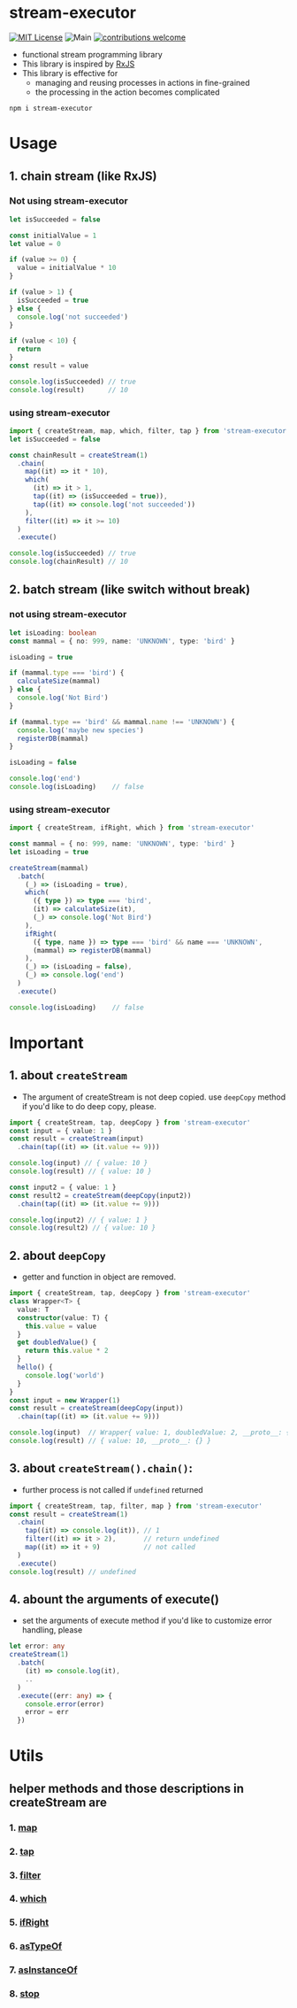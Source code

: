 # stream-executor
[![MIT License](http://img.shields.io/badge/license-MIT-blue.svg?style=flat)](LICENSE)
![Main](https://github.com/nor-ko-hi-jp/stream-executor/workflows/Main/badge.svg)
[![contributions welcome](https://img.shields.io/badge/contributions-welcome-brightgreen.svg?style=flat)](https://github.com/nor-ko-hi-jp/stream-executor/issues)

- functional stream programming library
- This library is inspired by [RxJS](https://github.com/ReactiveX/rxjs)
- This library is effective for
  - managing and reusing processes in actions in fine-grained
  - the processing in the action becomes complicated

```
npm i stream-executor
```

# Usage

## 1. chain stream (like RxJS)

### Not using stream-executor 
```ts
let isSucceeded = false

const initialValue = 1
let value = 0

if (value >= 0) {
  value = initialValue * 10
}

if (value > 1) {
  isSucceeded = true
} else {
  console.log('not succeeded')
}

if (value < 10) {
  return
}
const result = value

console.log(isSucceeded) // true
console.log(result)      // 10
```

###  using stream-executor
```ts
import { createStream, map, which, filter, tap } from 'stream-executor'
let isSucceeded = false

const chainResult = createStream(1)
  .chain(
    map((it) => it * 10),
    which(
      (it) => it > 1,
      tap((it) => (isSucceeded = true)),
      tap((it) => console.log('not succeeded'))
    ),
    filter((it) => it >= 10)
  )
  .execute()

console.log(isSucceeded) // true
console.log(chainResult) // 10
```

## 2. batch stream (like switch without break)

### not using stream-executor 
```ts
let isLoading: boolean
const mammal = { no: 999, name: 'UNKNOWN', type: 'bird' }

isLoading = true

if (mammal.type === 'bird') {
  calculateSize(mammal)
} else {
  console.log('Not Bird')
}

if (mammal.type == 'bird' && mammal.name !== 'UNKNOWN') {
  console.log('maybe new species')
  registerDB(mammal)
}

isLoading = false

console.log('end')
console.log(isLoading)    // false
```

###  using stream-executor 
```ts
import { createStream, ifRight, which } from 'stream-executor'

const mammal = { no: 999, name: 'UNKNOWN', type: 'bird' }
let isLoading = true

createStream(mammal)
  .batch(
    (_) => (isLoading = true),
    which(
      ({ type }) => type === 'bird',
      (it) => calculateSize(it),
      (_) => console.log('Not Bird')
    ),
    ifRight(
      ({ type, name }) => type === 'bird' && name === 'UNKNOWN',
      (mammal) => registerDB(mammal)
    ),
    (_) => (isLoading = false),
    (_) => console.log('end')
  )
  .execute()

console.log(isLoading)    // false
```

# Important
## 1. about `createStream`
  - The argument of createStream is not deep copied. use `deepCopy` method if you'd like to do deep copy, please.
  ```ts
  import { createStream, tap, deepCopy } from 'stream-executor'
  const input = { value: 1 }
  const result = createStream(input)
    .chain(tap((it) => (it.value += 9)))

  console.log(input) // { value: 10 }
  console.log(result) // { value: 10 }

  const input2 = { value: 1 }
  const result2 = createStream(deepCopy(input2))
    .chain(tap((it) => (it.value += 9)))

  console.log(input2) // { value: 1 }
  console.log(result2) // { value: 10 }
  ```
## 2. about `deepCopy`
  - getter and function in object are removed.
  ```ts
  import { createStream, tap, deepCopy } from 'stream-executor'
  class Wrapper<T> {
    value: T
    constructor(value: T) {
      this.value = value
    }
    get doubledValue() {
      return this.value * 2
    }
    hello() {
      console.log('world')
    }
  }
  const input = new Wrapper(1)
  const result = createStream(deepCopy(input))
    .chain(tap((it) => (it.value += 9)))

  console.log(input)  // Wrapper{ value: 1, doubledValue: 2, __proto__: { hello: () => console.log('world') } }
  console.log(result) // { value: 10, __proto__: {} }
  ``` 
## 3. about `createStream().chain()`:
  - further process is not called if `undefined` returned
  ```ts
  import { createStream, tap, filter, map } from 'stream-executor'
  const result = createStream(1)
    .chain(
      tap((it) => console.log(it)), // 1
      filter((it) => it > 2),       // return undefined
      map((it) => it + 9)           // not called
    )
    .execute()
  console.log(result) // undefined
  ``` 

## 4. abount the arguments of execute()
  - set the arguments of execute method if you'd like to customize error handling, please
  ```ts
  let error: any
  createStream(1)
    .batch(
      (it) => console.log(it),
      ..
    )
    .execute((err: any) => {
      console.error(error)
      error = err
    })
  ```

# Utils
## helper methods and those descriptions in createStream are
  ### 1. [map](./src/executors/helpers/index.ts#L1)
  ### 2. [tap](./src/executors/helpers/index.ts#L16)
  ### 3. [filter](./src/executors/helpers/index.ts#L31)
  ### 4. [which](./src/executors/helpers/index.ts#L46)
  ### 5. [ifRight](./src/executors/helpers/index.ts#L72)
  ### 6. [asTypeOf](./src/executors/helpers/index.ts#L97)
  ### 7. [asInstanceOf](./src/executors/helpers/index.ts#L120)
  ### 8. [stop](./src/executors/helpers/index.ts#L142)
